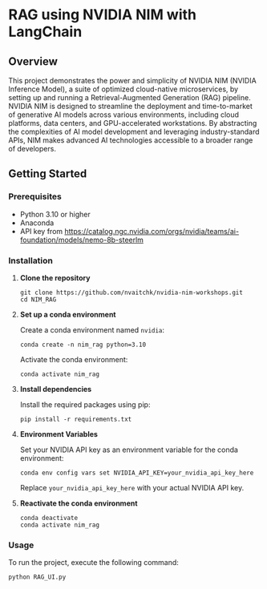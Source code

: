# RAG using NVIDIA NIM with LangChain

## Overview

This project demonstrates the power and simplicity of NVIDIA NIM (NVIDIA Inference Model), a suite of optimized cloud-native microservices, by setting up and running a Retrieval-Augmented Generation (RAG) pipeline. NVIDIA NIM is designed to streamline the deployment and time-to-market of generative AI models across various environments, including cloud platforms, data centers, and GPU-accelerated workstations. By abstracting the complexities of AI model development and leveraging industry-standard APIs, NIM makes advanced AI technologies accessible to a broader range of developers.

## Getting Started

### Prerequisites

- Python 3.10 or higher
- Anaconda
- API key from https://catalog.ngc.nvidia.com/orgs/nvidia/teams/ai-foundation/models/nemo-8b-steerlm

### Installation

1. **Clone the repository**

    ```
    git clone https://github.com/nvaitchk/nvidia-nim-workshops.git
    cd NIM_RAG
    ```

2. **Set up a conda environment**

    Create a conda environment named `nvidia`:

    ```
    conda create -n nim_rag python=3.10
    ```

    Activate the conda environment:

    ```
    conda activate nim_rag
    ```

3. **Install dependencies**

    Install the required packages using pip:

    ```
    pip install -r requirements.txt
    ```

4. **Environment Variables**

    Set your NVIDIA API key as an environment variable for the conda environment:

    ```
    conda env config vars set NVIDIA_API_KEY=your_nvidia_api_key_here
    ```

    Replace `your_nvidia_api_key_here` with your actual NVIDIA API key.

4. **Reactivate the conda environment**

    ```
    conda deactivate 
    conda activate nim_rag
    ```


### Usage

To run the project, execute the following command:

```
python RAG_UI.py
```